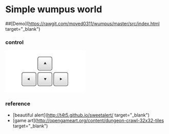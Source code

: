 # Simple wumpus world
##[Demo](https://rawgit.com/moved0311/wumpus/master/src/index.html target="_blank")

### control
![keyboard](res/keyboard.jpg)

### reference
* [beautiful alert](http://t4t5.github.io/sweetalert/ target="_blank")
* [game art](http://opengameart.org/content/dungeon-crawl-32x32-tiles target="_blank")
